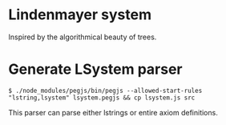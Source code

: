 # Lindenmayer system

Inspired by the algorithmical beauty of trees.

# Generate LSystem parser

```
$ ./node_modules/pegjs/bin/pegjs --allowed-start-rules "lstring,lsystem" lsystem.pegjs && cp lsystem.js src
```

This parser can parse either lstrings or entire axiom definitions.
